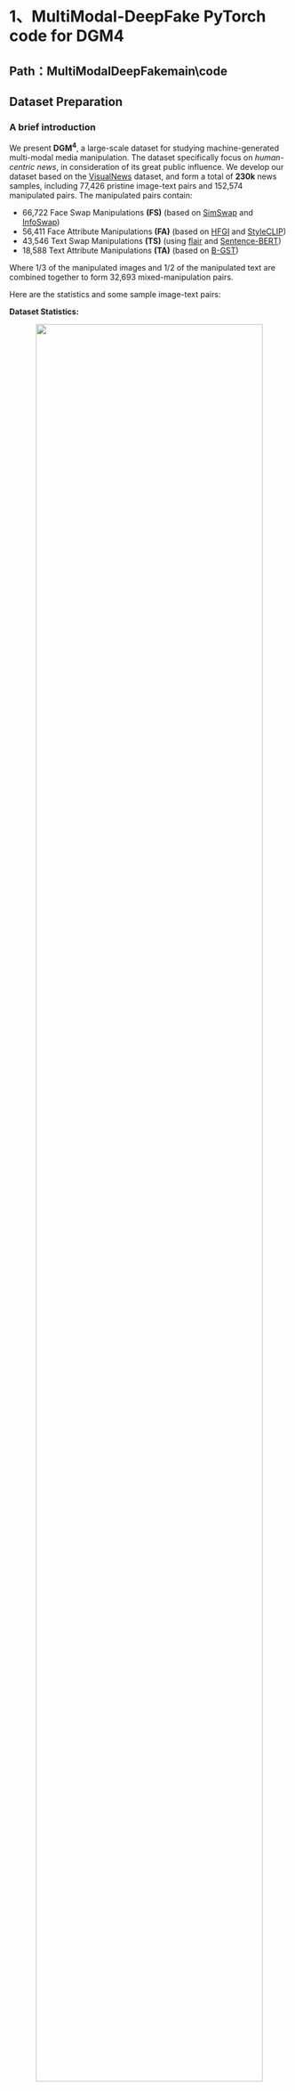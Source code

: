 # 1、MultiModal-DeepFake PyTorch code for DGM4
## Path：MultiModalDeepFakemain\code
## Dataset Preparation

### A brief introduction
We present <b>DGM<sup>4</sup></b>, a large-scale dataset for studying machine-generated multi-modal media manipulation. 
The dataset specifically focus on *human-centric news*, in consideration of its great public influence.
We develop our dataset based on the
[VisualNews](https://github.com/FuxiaoLiu/VisualNews-Repository) dataset, and form a total of <b>230k</b> news samples, including 77,426 pristine image-text pairs and 152,574 manipulated pairs. 
The manipulated pairs contain:
- 66,722 Face Swap Manipulations <b>(FS)</b> (based on [SimSwap](https://github.com/neuralchen/SimSwap) and [InfoSwap](https://github.com/GGGHSL/InfoSwap-master))
- 56,411 Face Attribute Manipulations <b>(FA)</b> (based on [HFGI](https://github.com/Tengfei-Wang/HFGI) and [StyleCLIP](https://github.com/orpatashnik/StyleCLIP))
- 43,546 Text Swap Manipulations <b>(TS)</b> (using [flair](https://github.com/flairNLP/flair) and [Sentence-BERT](https://github.com/UKPLab/sentence-transformers))
- 18,588 Text Attribute Manipulations <b>(TA)</b> (based on [B-GST](https://github.com/agaralabs/transformer-drg-style-transfer))

Where 1/3 of the manipulated images and 1/2 of the manipulated text are combined together to form 32,693 mixed-manipulation pairs.

Here are the statistics and some sample image-text pairs:

**Dataset Statistics:**
<div align="center">
<img src='MultiModalDeepFakemain/code/figs/statistics.jpg' width='90%'>
</div>

**Dataset Samples:**
<div align="center">
<img src='MultiModalDeepFakemain/code/figs/dataset.jpg' width='90%'>
</div>

### Annotations

Each iamge-text sample in the dataset is provided with rich annotations. For example, the annotation of a fake media sample with mixed-manipulation type (FA + TA) may look like this in the json file:

```
{
        "id": 768092,
        "image": "DGM4/manipulation/HFGI/768092-HFGI.jpg",
        "text": "British citizens David and Marco BulmerRizzi in Australia celebrate the day before an event in which David won",
        "fake_cls": "face_attribute&text_attribute",
        "fake_image_box": [
            155,
            61,
            267,
            207
        ],
        "fake_text_pos": [
            8,
            13,
            17
        ],
        "mtcnn_boxes": [
            [
                155,
                61,
                267,
                207
            ],
            [
                52,
                96,
                161,
                223
            ]
        ]
    }
```

Where `id` is the original news-id in the VisualNews Repository, `image` is the relative path of the manipulated image, `text` is the manipulated text caption, `fake_cls` indicates the manipulation type, `fake_image_box` is the manipulated bbox, `fake_text_pos` is the index of the manipulated tokens in the `text` string (in this case, corresponding to "celebrate", "event" and "won"), and `mtcnn_boxes` are the bboxes returned by MTCNN face detector. Note that the `mtcnn_boxes` is not used in both training and inference, we just kept this annotation for possible future usage.



### Prepare data
Download the DGM<sup>4</sup> dataset through this link: [DGM4](https://huggingface.co/datasets/rshaojimmy/DGM4)

Download the pre-trained bert-base-uncased through this link: [Bert-base-uncased](https://modelscope.cn/models/AI-ModelScope/bert-base-uncased/files)

Then download the pre-trained model through this link: [ALBEF_4M.pth](https://storage.googleapis.com/sfr-pcl-data-research/ALBEF/ALBEF_4M.pth) (refer to [ALBEF](https://github.com/salesforce/ALBEF))

You can download the best HAMMER-PLUS model through this link: [HAMMER](https://pan.baidu.com/s/1xf3Nl_xifYMNAr-QOEnWxg提取码：ozjo)

Put the dataset into a `MultiModalDeepFakemain` folder at the same root of `./code`, put the `results` and `pre-trained bert-base-uncased`  into `MultiModalDeepFakemain/code`. and put the `ALBEF_4M.pth` checkpoint into `MultiModalDeepFakemain/code/`. After unzip all sub files, 
the structure of the code and the dataset should be as follows:


```
MultiModalDeepFakemain
├── code
│  ├── configs
│  │   
│  ├── results
│  │   └──...
│  ├── models
│  │   └──...
│  ├── bertbaseuncased
│  │   └──...
│  ...
│  └── ALBEF_4M.pth..
└── datasets
    └── DGM4
        ├── manipulation
        │   ├── infoswap
        │   |   ├── ...
        |   |   └── xxxxxx.jpg
        │   ├── simswap
        │   |   ├── ...
        |   |   └── xxxxxx.jpg
        │   ├── StyleCLIP
        │   |   ├── ...
        |   |   └── xxxxxx.jpg
        │   └── HFGI
        │       ├── ...
        |       └── xxxxxx.jpg
        ├── origin
        │   ├── gardian
        │   |   ├── ...
        |   |   ...
        |   |   └── xxxx
        │   |       ├── ...
        │   |       ...
        │   |       └── xxxxxx.jpg
        │   ├── usa_today
        │   |   ├── ...
        |   |   ...
        |   |   └── xxxx
        │   |       ├── ...
        │   |       ...
        │   |       └── xxxxxx.jpg
        │   ├── washington_post
        │   |   ├── ...
        |   |   ...
        |   |   └── xxxx
        │   |       ├── ...
        │   |       ...
        │   |       └── xxxxxx.jpg
        │   └── bbc
        │       ├── ...
        |       ...
        |       └── xxxx
        │           ├── ...
        │           ...
        │           └── xxxxxx.jpg
        └── metadata
            ├── train.json
            ├── test.json
            └── val.json

```


## Training
cd MultiModalDeepFakemain/code
Modify `train.sh` and run:
```
sh train.sh
```

You can change the network and optimization configurations by modifying the configuration file `./configs/train.yaml`.


## Testing
cd MultiModalDeepFakemain/code
Modify `test.sh` and run:
```
sh test.sh
```
# 2、Ten Words Only Still Help:* Improving Black-Box AI-Generated Text Detection via Proxy-Guided Efficient Re-Sampling
## Path：POGERmain
## Datasets
The binary, multiclass and OOD AIGT datasets are available at [Google Drive](https://drive.google.com/drive/folders/1xxdjZedn7le_P1HunCDF_WCuoFYI0-pz?usp=sharing).
## pre-trained model
Download the pre-trained roberta-base through this link: [roberta-base](https://huggingface.co/FacebookAI/roberta-base/tree/main)

You can Download the best-trained model through this link: [POGER](https://pan.baidu.com/s/1LARvuzHD0phivBw_8FfIyw提取码：gbk)

Put the best-trained model into  `POGERmain/POGER/params`.

## Run
### 1. Preprocess
#### Obtain POGER Features

``` shell
cd POGERmain/get_feature
export HF_TOKEN=hf_xxx        # Fill in your HuggingFace access token
export OPENAI_API_KEY=sk-xxx  # Fill in your OpenAI API key

python get_poger_feature.py \
    --n 100 \
    --k 10 \
    --delta 1.2 \
    --input ../data/binary/train.jsonl \
    --output ./train_poger_feature.jsonl
python get_poger_feature.py \
    --n 100 \
    --k 10 \
    --delta 1.2 \
    --input ../data/binary/test.jsonl \
    --output ./test_poger_feature.jsonl
```

#### Obtain POGER-Mixture Features
##### Inference on white-box LLMs

``` shell
cd POGERmain/get_feature/get_true_prob
#多个线程gpu
# Launch inference server
nohup python backend_api.py --model gpt2 --gpu 0 --port 6001 &
nohup python backend_api.py --model gptj --gpu 0 --port 6002 &
nohup python backend_api.py --model llama2 --gpu 1 --port 6003 &
nohup python backend_api.py --model alpaca --gpu 2 --port 6004 &
nohup python backend_api.py --model vicuna --gpu 3 --port 6005 &

# Get true probability
python get_true_prob.py
```

##### Mixing true probability and estimated probability

``` shell
cd POGERmain/get_feature

python get_poger_mix_feature.py \
    --poger-feature ./train_poger_feature.jsonl \
    --true-prob ./get_true_prob/result/train_true_prob.jsonl \
    --output ./train_poger_mix_feature.jsonl
python get_poger_mix_feature.py \
    --poger-feature ./test_poger_feature.jsonl \
    --true-prob ./get_true_prob/result/test_true_prob.jsonl \
    --output ./test_poger_mix_feature.jsonl
```

### 2. Train
``` shell
cd POGERmain/POGER

# POGER
python main.py \
    --cuda \
    --model poger \
    --data-dir ../get_feature \
    --data-name full_data

## POGER-Mixture
python main.py \
    --cuda \
    --model poger_mix \
    --data-dir ../get_feature \
    --data-name full_data
```

[//]: # (python main.py --cuda --model poger --data-dir ../get_feature --data-name full_data)
### 3. Test
``` shell
cd POGERmain/POGER

# POGER
python main.py \
    --cuda \
    --model poger \
    --data-dir ../get_feature \
    --test ./params/params_poger_full_data.pt
# POGER-Mixture
python main.py \
    --cuda \
    --model poger_mix \
    --data-dir ../get_feature \
    --test ./params/params_poger_mix_full_data.pt

```

# 3、SeqXGPT
## Path：SeqXGPT
## Datasets

The dataset is divided into Chinese and English datasets, and in each dataset, they are organized into different files based on the sources of AI generated sentences in the documents. You can refer to the requirements of different tasks in this article to arrange and merge files. 
You can download the SeqXGPT dataset through the following link:[SeqXGPT](https://pan.baidu.com/s/1iqOBFjVtn3S1kQ-mqsq3kQ提取码：0wbf)

Unzip the dataset.Put the dataset into  `SeqXGPT/dataset`.
 

## Inference Server

We use four open-source (L)LMs to construct the original features of our SeqXGPT and the contrastive features for Sniffer: GPT2-xl (1.5B), GPT-Neo (2.7B), GPT-J (6B) and LLaMA (7B). For each model, we set up an inference server specifically for extracting perplexity lists.

You can launch the inference server through `backend_api.py`. The startup command is as follows:

```bash
cd SeqXgpt
# --model: [gpt2, gptneo, gptj, llama, t5]

python backend_api.py --port 6006 --timeout 30000 --debug --model=gpt2 --gpu=0
```
## Best Model
You can Download the best-trained model results through this link:

Chinese AIGC detection model[SeqXGPTcn](https://pan.baidu.com/s/1LmqOoLYGzIkSdxSf6eEsjw提取码：o8yi)、

Non Chinese AIGC detection model[SeqXGPTncn](https://pan.baidu.com/s/18hN8VUiJvS_xg013_zBqHA提取码：vbtx)

Put the best-trained model into  `SeqXGPT`.
## Feature Extraction

After successfully starting the related inference server, you can extract **the original features of SeqXGPT** using `gen_features.py`:

```bash
python SeqXGPT/dataset/gen_features.py --get_en_features --input_file input.jsonl --output_file output.jsonl
```

**It's worth noting that** you need to modify the inference server's URL in this file to the URL of the server you started.

You can extract **the contrastive features for Sniffer** using:

```bash
python SeqXGPT/dataset/gen_features.py --get_en_features --input_file input.jsonl --output_file output_1.jsonl
```

```bash
python SeqXGPT/dataset/gen_features.py --process_features --input_file output_1.jsonl --output_file output_2.jsonl
```

## Models

### SeqXGPT

We have provided the **complete code** for the model, dataloader, and train/test-related function under the `SeqXGPT` folder.

Before training and testing, please refer to the [Feature Extraction](#feature-extraction) section to extract relevant features, which will serve as the `--data_path`. The reference command is as follows:

```bash
# split train / test dataset and then train. You can adjust the train/test ratio using '--train_ratio'.
python SeqXGPT/SeqXGPT/train.py --gpu=0 --split_dataset

# train
python SeqXGPT/SeqXGPT/train.py --gpu=0

# test
python SeqXGPT/SeqXGPT/train.py --gpu=0 --do_test

# test document-level AIGT detection
python SeqXGPT/SeqXGPT/train.py --gpu=0 --do_test --test_content
```
